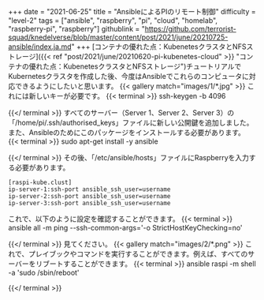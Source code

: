 +++
date = "2021-06-25"
title = "AnsibleによるPIのリモート制御"
difficulty = "level-2"
tags = ["ansible", "raspberry", "pi", "cloud", "homelab", "raspberry-pi", "raspberry"]
githublink = "https://github.com/terrorist-squad/knedelverse/blob/master/content/post/2021/june/20210725-ansible/index.ja.md"
+++
[コンテナの優れた点：KubenetesクラスタとNFSストレージ]({{< ref "post/2021/june/20210620-pi-kubenetes-cloud" >}} "コンテナの優れた点：KubenetesクラスタとNFSストレージ")チュートリアルでKubernetesクラスタを作成した後、今度はAnsibleでこれらのコンピュータに対応できるようにしたいと思います。
{{< gallery match="images/1/*.jpg" >}}
これには新しいキーが必要です。
{{< terminal >}}
ssh-keygen -b 4096

{{</ terminal >}}
すべてのサーバー（Server 1、Server 2、Server 3）の「/home/pi/.ssh/authorised_keys」ファイルに新しい公開鍵を追加しました。また、Ansibleのためにこのパッケージをインストールする必要があります。
{{< terminal >}}
sudo apt-get install -y ansible

{{</ terminal >}}
その後、「/etc/ansible/hosts」ファイルにRaspberryを入力する必要があります。
```
[raspi-kube.clust]
ip-server-1:ssh-port ansible_ssh_user=username 
ip-server-2:ssh-port ansible_ssh_user=username 
ip-server-3:ssh-port ansible_ssh_user=username 

```
これで、以下のように設定を確認することができます。
{{< terminal >}}
ansible all -m ping --ssh-common-args='-o StrictHostKeyChecking=no'

{{</ terminal >}}
見てください。
{{< gallery match="images/2/*.png" >}}
これで、プレイブックやコマンドを実行することができます。例えば、すべてのサーバーをリブートすることができます。
{{< terminal >}}
ansible raspi -m shell -a 'sudo /sbin/reboot'

{{</ terminal >}}
